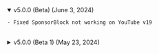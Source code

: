 <details open>
<summary>v5.0.0 (Beta) (June 3, 2024)</summary>

```text
- Fixed SponsorBlock not working on YouTube v19
```

</details>

<br>

<details>
<summary>v5.0.0 (Beta 1) (May 23, 2024)</summary>

```text
- Deprecated iOS 14 support, minimum iOS version is now iOS 15 as iOS 14 was becoming almost impossible to maintain and test
- Added proper rootless support
- Fixed video and audio downloading not working due to Android innertube changes
- Fixed "Hide Overlay Dark Background" for YouTube v19
- Fixed "Hide Previous Button In Overlay" and "Hide Next Button In Overlay" for YouTube v19
- Removed the "Hide Previous Button Shadow In Overlay" and "Hide Next Button Shadow In Overlay" as they were unneeded for YouTube v19
- Removed the "Hide Play/Pause Button Shadow In Overlay" as it was unneeded for YouTube v19
- Updated "Startup Page" for YouTube v19 new you tab
- Added "Hide You Tab" option
- Removed "Hide Explore Tab" as its fully gone in YouTube v19
- Updated play in external app to support up to 4k playback (from 1080p)
- Improved theming (colour options) for YouTube v19
- Updated links and credits in the main options page
```

</details>